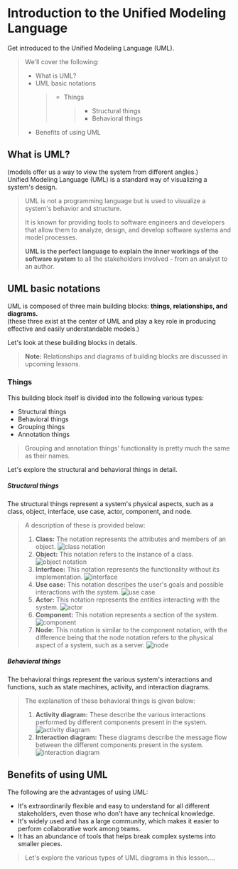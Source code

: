 # Introduction to the Unified Modeling Language

Get introduced to the Unified Modeling Language (UML).

> We'll cover the following:
>
> - What is UML?
> - UML basic notations
>   > - Things
>   >   > - Structural things
>   >   > - Behavioral things
> - Benefits of using UML

## What is UML?

(models offer us a way to view the system from different angles.)  
Unified Modeling Language (UML) is a standard way of visualizing a system's design.

> UML is not a programming language but is used to visualize a system's behavior and structure.
>
> It is known for providing tools to software engineers and developers that allow them to analyze, design, and develop software systems and model processes.
>
> **UML is the perfect language to explain the inner workings of the software system** to all the stakeholders involved - from an analyst to an author.

## UML basic notations

UML is composed of three main building blocks: **things, relationships, and diagrams.**  
(these three exist at the center of UML and play a key role in producing effective and easily understandable models.)

Let's look at these building blocks in details.

> **Note:** Relationships and diagrams of building blocks are discussed in upcoming lessons.

### Things

This building block itself is divided into the following various types:

- Structural things
- Behavioral things
- Grouping things
- Annotation things

> Grouping and annotation things' functionality is pretty much the same as their names.

Let's explore the structural and behavioral things in detail.

##### Structural things

The structural things represent a system's physical aspects, such as a class, object, interface, use case, actor, component, and node.

> A description of these is provided below:
>
> 1. **Class:** The notation represents the attributes and members of an object.
>    ![class notation](./images/class%20notation.png)
> 2. **Object:** This notation refers to the instance of a class.
>    ![object notation](./images/object%20notation.png)
> 3. **Interface:** This notation represents the functionality without its implementation.
>    ![interface](./images/interface.png)
> 4. **Use case:** This notation describes the user's goals and possible interactions with the system.
>    ![use case](./images/use%20case.png)
> 5. **Actor:** This notation represents the entities interacting with the system.
>    ![actor](./images/actor.png)
> 6. **Component:** This notation represents a section of the system.
>    ![component](./images/component.png)
> 7. **Node:** This notation is similar to the component notation, with the difference being that the node notation refers to the physical aspect of a system, such as a server.
>    ![node](./images/node.png)

##### Behavioral things

The behavioral things represent the various system's interactions and functions, such as state machines, activity, and interaction diagrams.

> The explanation of these behavioral things is given below:
>
> 1. **Activity diagram:** These describe the various interactions performed by different components present in the system.
>    ![activity diagram](./images/activity%20diagram.png)
> 2. **Interaction diagram:** These diagrams describe the message flow between the different components present in the system.
>    ![interaction diagram](./images/interaction%20diagram.png)

## Benefits of using UML

The following are the advantages of using UML:

- It's extraordinarily flexible and easy to understand for all different stakeholders, even those who don't have any technical knowledge.
- It's widely used and has a large community, which makes it easier to perform collaborative work among teams.
- It has an abundance of tools that helps break complex systems into smaller pieces.

> Let's explore the various types of UML diagrams in this lesson....
